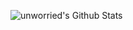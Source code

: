 ![unworried's Github Stats](https://github-readme-stats.vercel.app/api?username=unworried&count_private=true&show_icons=true&theme=radical)
